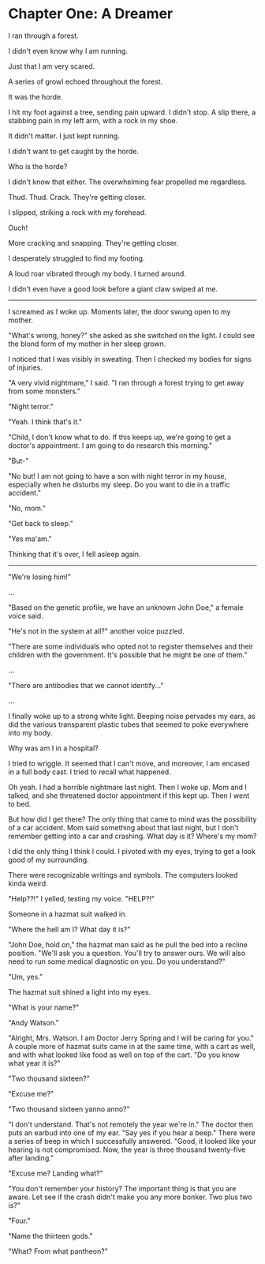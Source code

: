 # Chapter One: A Dreamer

I ran through a forest.

I didn't even know why I am running.

Just that I am very scared.

A series of growl echoed throughout the forest.

It was the horde.

I hit my foot against a tree, sending pain upward. I didn't stop. A slip there, a stabbing pain in my left arm, with a rock in my shoe.

It didn't matter. I just kept running.

I didn't want to get caught by the horde.

Who is the horde?

I didn't know that either. The overwhelming fear propelled me regardless.

Thud. Thud. Crack. They're getting closer.

I slipped, striking a rock with my forehead.

Ouch!

More cracking and snapping. They're getting closer.

I desperately struggled to find my footing.

A loud roar vibrated through my body. I turned around.

I didn't even have a good look before a giant claw swiped at me.

***

I screamed as I woke up. Moments later, the door swung open to my mother.

"What's wrong, honey?" she asked as she switched on the light. I could see the blond form of my mother in her sleep grown.

I noticed that I was visibly in sweating. Then I checked my bodies for signs of injuries.

"A very vivid nightmare," I said. "I ran through a forest trying to get away from some monsters."

"Night terror."

"Yeah. I think that's it."

"Child, I don't know what to do. If this keeps up, we're going to get a doctor's appointment. I am going to do research this morning."

"But-"

"No but! I am not going to have a son with night terror in my house, especially when he disturbs my sleep. Do you want to die in a traffic accident."

"No, mom."

"Get back to sleep."

"Yes ma'am."

Thinking that it's over, I fell asleep again.

***

"We're losing him!"

...

"Based on the genetic profile, we have an unknown John Doe," a female voice said.

"He's not in the system at all?" another voice puzzled.

"There are some individuals who opted not to register themselves and their children with the government. It's possible that he might be one of them."

...

"There are antibodies that we cannot identify..."

...

I finally woke up to a strong white light. Beeping noise pervades my ears, as did the various transparent plastic tubes that seemed to poke everywhere into my body.

Why was am I in a hospital?

I tried to wriggle. It seemed that I can't move, and moreover, I am encased in a full body cast. I tried to recall what happened.

Oh yeah. I had a horrible nightmare last night. Then I woke up. Mom and I talked, and she threatened doctor appointment if this kept up. Then I went to bed.

But how did I get there? The only thing that came to mind was the possibility of a car accident. Mom said something about that last night, but I don't remember getting into a car and crashing. What day is it? Where's my mom?

I did the only thing I think I could. I pivoted with my eyes, trying to get a look good of my surrounding.

There were recognizable writings and symbols. The computers looked kinda weird.

"Help??!" I yelled, testing my voice. "HELP?!"

Someone in a hazmat suit walked in.

"Where the hell am I? What day it is?"

"John Doe, hold on," the hazmat man said as he pull the bed into a recline position. "We'll ask you a question. You'll try to answer ours. We will also need to run some medical diagnostic on you. Do you understand?"

"Um, yes."

The hazmat suit shined a light into my eyes.

"What is your name?"

"Andy Watson."

"Alright, Mrs. Watson. I am Doctor Jerry Spring and I will be caring for you." A couple more of hazmat suits came in at the same time, with a cart as well, and with what looked like food as well on top of the cart. "Do you know what year it is?"

"Two thousand sixteen?"

"Excuse me?"

"Two thousand sixteen yanno anno?"

"I don't understand. That's not remotely the year we're in." The doctor then puts an earbud into one of my ear. "Say yes if you hear a beep." There were a series of beep in which I successfully answered. "Good, it looked like your hearing is not compromised. Now, the year is three thousand twenty-five after landing."

"Excuse me? Landing what?"

"You don't remember your history? The important thing is that you are aware. Let see if the crash didn't make you any more bonker. Two plus two is?"

"Four."

"Name the thirteen gods."

"What? From what pantheon?"
